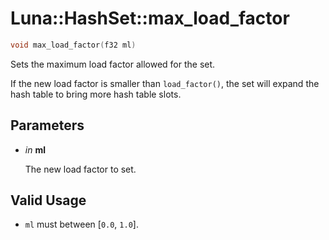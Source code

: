 # Luna::HashSet::max_load_factor

```c++
void max_load_factor(f32 ml)
```

Sets the maximum load factor allowed for the set. 

If the new load factor is smaller than `load_factor()`, the set will expand the hash table to bring more hash table slots. 

## Parameters
* *in* **ml**

    The new load factor to set. 

## Valid Usage
* `ml` must between [`0.0`, `1.0`]. 


